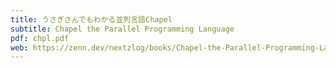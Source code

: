 ```yaml
---
title: うさぎさんでもわかる並列言語Chapel
subtitle: Chapel the Parallel Programming Language
pdf: chpl.pdf
web: https://zenn.dev/nextzlog/books/Chapel-the-Parallel-Programming-Language
---
```

